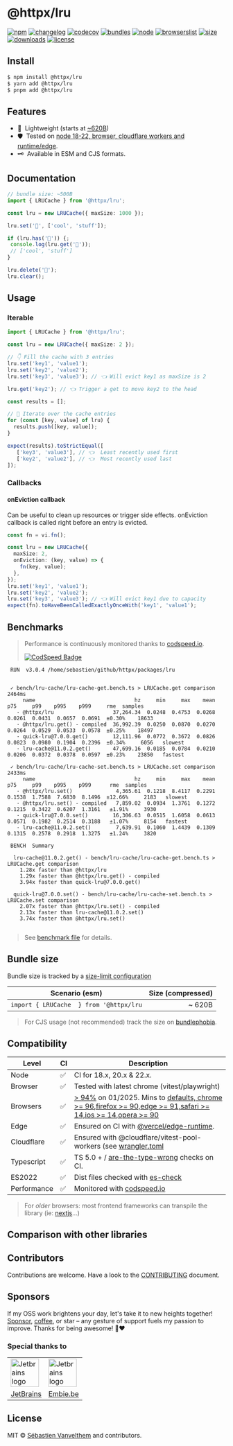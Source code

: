 # @httpx/lru

[![npm](https://img.shields.io/npm/v/@httpx/lru?style=for-the-badge&label=Npm&labelColor=444&color=informational)](https://www.npmjs.com/package/@httpx/lru)
[![changelog](https://img.shields.io/static/v1?label=&message=changelog&logo=github&style=for-the-badge&labelColor=444&color=informational)](https://github.com/belgattitude/httpx/blob/main/packages/lru/CHANGELOG.md)
[![codecov](https://img.shields.io/codecov/c/github/belgattitude/httpx?logo=codecov&label=Unit&flag=httpx-lru-unit&style=for-the-badge&labelColor=444)](https://app.codecov.io/gh/belgattitude/httpx/tree/main/packages%2Flru)
[![bundles](https://img.shields.io/static/v1?label=&message=cjs|esm@treeshake&logo=webpack&style=for-the-badge&labelColor=444&color=informational)](https://github.com/belgattitude/httpx/blob/main/packages/lru/.size-limit.cjs)
[![node](https://img.shields.io/static/v1?label=Node&message=18%2b&logo=node.js&style=for-the-badge&labelColor=444&color=informational)](#compatibility)
[![browserslist](https://img.shields.io/static/v1?label=Browser&message=%3E96%25&logo=googlechrome&style=for-the-badge&labelColor=444&color=informational)](#compatibility)
[![size](https://img.shields.io/bundlephobia/minzip/@httpx/lru@latest?label=Max&style=for-the-badge&labelColor=444&color=informational)](https://bundlephobia.com/package/@httpx/lru@latest)
[![downloads](https://img.shields.io/npm/dm/@httpx/lru?style=for-the-badge&labelColor=444)](https://www.npmjs.com/package/@httpx/lru)
[![license](https://img.shields.io/npm/l/@httpx/lru?style=for-the-badge&labelColor=444)](https://github.com/belgattitude/httpx/blob/main/LICENSE)

## Install

```bash
$ npm install @httpx/lru
$ yarn add @httpx/lru
$ pnpm add @httpx/lru
```

## Features

- 📐&nbsp; Lightweight (starts at [~620B](#bundle-size)) 
- 🛡️&nbsp; Tested on [node 18-22, browser, cloudflare workers and runtime/edge](#compatibility).
- 🗝️&nbsp; Available in ESM and CJS formats.

## Documentation

```typescript
// bundle size: ~500B
import { LRUCache } from '@httpx/lru';

const lru = new LRUCache({ maxSize: 1000 });

lru.set('🦄', ['cool', 'stuff']);

if (lru.has('🦄')) {;
 console.log(lru.get('🦄'));
 // ['cool', 'stuff']
}

lru.delete('🦄');
lru.clear();
```

## Usage

### Iterable

```typescript
import { LRUCache } from '@httpx/lru';

const lru = new LRUCache({ maxSize: 2 });

// 👇 Fill the cache with 3 entries
lru.set('key1', 'value1');
lru.set('key2', 'value2');
lru.set('key3', 'value3'); // 👈 Will evict key1 as maxSize is 2

lru.get('key2'); // 👈 Trigger a get to move key2 to the head

const results = [];

// 🖖 Iterate over the cache entries
for (const [key, value] of lru) {
  results.push([key, value]);
}

expect(results).toStrictEqual([
   ['key3', 'value3'], // 👈  Least recently used first
   ['key2', 'value2'], // 👈  Most recently used last
]);
```

### Callbacks

#### onEviction callback
 
Can be useful to clean up resources or trigger side effects. onEviction callback 
is called right before an entry is evicted.

```typescript
const fn = vi.fn();

const lru = new LRUCache({
  maxSize: 2,
  onEviction: (key, value) => {
    fn(key, value);
  },
});
lru.set('key1', 'value1');
lru.set('key2', 'value2');
lru.set('key3', 'value3'); // 👈 Will evict key1 due to capacity
expect(fn).toHaveBeenCalledExactlyOnceWith('key1', 'value1');
```

## Benchmarks

> Performance is continuously monitored thanks to [codspeed.io](https://codspeed.io/belgattitude/httpx). 
>
> [![CodSpeed Badge](https://img.shields.io/endpoint?url=https://codspeed.io/badge.json)](https://codspeed.io/belgattitude/httpx)

```
 RUN  v3.0.4 /home/sebastien/github/httpx/packages/lru


 ✓ bench/lru-cache/lru-cache-get.bench.ts > LRUCache.get comparison 2464ms
     name                                hz     min     max    mean     p75     p99    p995    p999     rme  samples
   · @httpx/lru                   37,264.34  0.0248  0.4753  0.0268  0.0261  0.0431  0.0657  0.0691  ±0.30%    18633
   · @httpx/lru.get() - compiled  36,992.39  0.0250  0.0870  0.0270  0.0264  0.0529  0.0533  0.0578  ±0.25%    18497
   · quick-lru@7.0.0.get()        12,111.96  0.0772  0.3672  0.0826  0.0823  0.0980  0.1904  0.2396  ±0.34%     6056   slowest
   · lru-cache@11.0.2.get()       47,699.16  0.0185  0.0784  0.0210  0.0206  0.0372  0.0378  0.0597  ±0.23%    23850   fastest

 ✓ bench/lru-cache/lru-cache-set.bench.ts > LRUCache.set comparison 2433ms
     name                                hz     min     max    mean     p75     p99    p995    p999      rme  samples
   · @httpx/lru.set()              4,365.61  0.1218  8.4117  0.2291  0.1538  1.7588  7.6830  8.1496  ±12.66%     2183   slowest
   · @httpx/lru.set() - compiled   7,859.02  0.0934  1.3761  0.1272  0.1215  0.3422  0.6207  1.3161   ±1.91%     3930
   · quick-lru@7.0.0.set()        16,306.63  0.0515  1.6058  0.0613  0.0571  0.1982  0.2514  0.3188   ±1.07%     8154   fastest
   · lru-cache@11.0.2.set()        7,639.91  0.1060  1.4439  0.1309  0.1315  0.2578  0.2918  1.3275   ±1.24%     3820

 BENCH  Summary

  lru-cache@11.0.2.get() - bench/lru-cache/lru-cache-get.bench.ts > LRUCache.get comparison
    1.28x faster than @httpx/lru
    1.29x faster than @httpx/lru.get() - compiled
    3.94x faster than quick-lru@7.0.0.get()

  quick-lru@7.0.0.set() - bench/lru-cache/lru-cache-set.bench.ts > LRUCache.set comparison
    2.07x faster than @httpx/lru.set() - compiled
    2.13x faster than lru-cache@11.0.2.set()
    3.74x faster than @httpx/lru.set()
 
```

> See [benchmark file](https://github.com/belgattitude/httpx/blob/main/packages/lru/bench) for details.

## Bundle size

Bundle size is tracked by a [size-limit configuration](https://github.com/belgattitude/httpx/blob/main/packages/lru/.size-limit.ts)

| Scenario (esm)                                     | Size (compressed) |
|----------------------------------------------------|------------------:|
| `import { LRUCache  } from '@httpx/lru`            |            ~ 620B |

> For CJS usage (not recommended) track the size on [bundlephobia](https://bundlephobia.com/package/@httpx/lru@latest).

## Compatibility

| Level      | CI | Description                                                                                                                                                                                                                                                                                                                                                 |
|------------|----|-------------------------------------------------------------------------------------------------------------------------------------------------------------------------------------------------------------------------------------------------------------------------------------------------------------------------------------------------------------|  
| Node       | ✅  | CI for 18.x, 20.x & 22.x.                                                                                                                                                                                                                                                                                                                                   |
| Browser      | ✅  | Tested with latest chrome (vitest/playwright)                                                                                                                                                                                                                                                                                                               |
| Browsers   | ✅  | [> 94%](https://browserslist.dev/?q=ZGVmYXVsdHMsIGNocm9tZSA%2BPSA5NixmaXJlZm94ID49IDkwLGVkZ2UgPj0gOTEsc2FmYXJpID49IDE0LGlvcyA%2BPSAxNCxvcGVyYSA%2BPSA5MA%3D%3D) on 01/2025. Mins to [defaults, chrome >= 96,firefox >= 90,edge >= 91,safari >= 14,ios >= 14,opera >= 90](https://github.com/belgattitude/httpx/blob/main/packages/lru/.browserslistrc) |
| Edge         | ✅  | Ensured on CI with [@vercel/edge-runtime](https://github.com/vercel/edge-runtime).                                                                                                                                                                                                                                                                          | 
| Cloudflare   | ✅  | Ensured with @cloudflare/vitest-pool-workers (see [wrangler.toml](https://github.com/belgattitude/httpx/blob/main/devtools/vitest/wrangler.toml)                                                                                                                                                                                                            |
| Typescript | ✅  | TS 5.0 + / [are-the-type-wrong](https://github.com/arethetypeswrong/arethetypeswrong.github.io) checks on CI.                                                                                                                                                                                                                                               |
| ES2022     | ✅  | Dist files checked with [es-check](https://github.com/yowainwright/es-check)                                                                                                                                                                                                                                                                                |
| Performance| ✅  | Monitored with [codspeed.io](https://codspeed.io/belgattitude/httpx)                                                                                                                                                                                                                                                                                        |

> For _older_ browsers: most frontend frameworks can transpile the library (ie: [nextjs](https://nextjs.org/docs/app/api-reference/next-config-js/transpilePackages)...)

## Comparison with other libraries

## Contributors

Contributions are welcome. Have a look to the [CONTRIBUTING](https://github.com/belgattitude/httpx/blob/main/CONTRIBUTING.md) document.

## Sponsors

If my OSS work brightens your day, let's take it to new heights together!
[Sponsor](<[sponsorship](https://github.com/sponsors/belgattitude)>), [coffee](<(https://ko-fi.com/belgattitude)>),
or star – any gesture of support fuels my passion to improve. Thanks for being awesome! 🙏❤️

### Special thanks to

<table>
  <tr>
    <td>
      <a href="https://www.jetbrains.com/?ref=belgattitude" target="_blank">
         <img width="65" src="https://asset.brandfetch.io/idarKiKkI-/id53SttZhi.jpeg" alt="Jetbrains logo" />
      </a>
    </td>
    <td>
      <a href="https://www.embie.be/?ref=belgattitude" target="_blank">
        <img width="65" src="https://avatars.githubusercontent.com/u/98402122?s=200&v=4" alt="Jetbrains logo" />    
      </a>
    </td>
  </tr>
  <tr>
    <td align="center">
      <a href="https://www.jetbrains.com/?ref=belgattitude" target="_blank">JetBrains</a>
    </td>
    <td align="center">
      <a href="https://www.embie.be/?ref=belgattitude" target="_blank">Embie.be</a>
    </td>
   </tr>
</table>

## License

MIT © [Sébastien Vanvelthem](https://github.com/belgattitude) and contributors.
